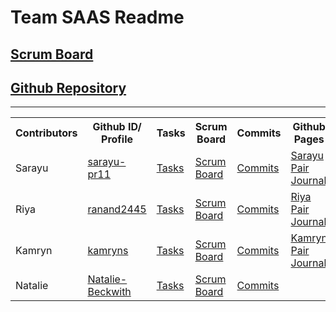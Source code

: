# Team SAAS Readme
## [Scrum Board](https://github.com/arushi10/saas/projects/1)
## [Github Repository](https://github.com/arushi10/saas)

***
<table id="readmeinformation">

<tr>
<th>Contributors</th>
<th>Github ID/ Profile</th>
<th>Tasks</th>
<th>Scrum Board</th>
<th>Commits</th>
<th>Github Pages</th>
</tr>

<tr>
<td>Sarayu</td>
<td>
<a href="https://github.com/sarayu-pr11" target="_blank">sarayu-pr11</a>
</td>
<td>
<a href="" target="_blank">Tasks</a>
</td>
<td>
<a href="https://github.com/sarayu-pr11/team-avatar/projects/1?card_filter_query=assignee%3Asarayu-pr11" target="_blank">Scrum Board</a>
<td>
<a href="https://github.com/sarayu-pr11/team-narks/commits?author=sarayu-pr11" target="_blank">Commits</a>
</td>
<td>
<a href="https://docs.google.com/document/d/1S97_rP7HPPTj5MZeCIcP4AtwwZ15FzRRUY2SwV650ME/edit?usp=sharing" target="_blank">Sarayu Pair Journal</a>
</td>
</tr>

<tr>
<td>Riya</td>
<td>
<a href="https://github.com/ranand2445" target="_blank">ranand2445</a>
</td>
<td>
<a href="https://github.com/sarayu-pr11/team-avatar/issues/assigned/ranand2445" target="_blank">Tasks</a>
</td>
<td>
<a href="https://github.com/sarayu-pr11/team-avatar/projects/1?card_filter_query=assignee%3Aranand2445" target="_blank">Scrum Board</a>
</td>
<td>
<a href="https://github.com/sarayu-pr11/team-avatar/commits/main" target="_blank">Commits</a>
</td>
<td>
<a href="https://docs.google.com/document/d/1S97_rP7HPPTj5MZeCIcP4AtwwZ15FzRRUY2SwV650ME/edit?usp=sharing" target="_blank"> Riya Pair Journal</a>
</td>

</tr>
<tr>
<td>Kamryn</td>
<td>
<a href="https://github.com/kamryns" target="_blank">kamryns</a>
</td>
<td>
<a href="https://github.com/sarayu-pr11/team-avatar/issues/assigned/kamryns" target="_blank">Tasks</a>
</td>
<td>
<a href="https://github.com/sarayu-pr11/team-avatar/projects/1?card_filter_query=assignee%3Akamryns" target="_blank">Scrum Board</a>
</td>
<td>
<a href="https://github.com/sarayu-pr11/team-avatar/commits/main" target="_blank">Commits</a>

<td>
<a href="https://docs.google.com/document/d/1pdjnMfCjmD8dSawsB4ij6OV4Vp2Igl_obz6Qeb1nFg0/edit?usp=sharing" target="_blank"> Kamryn Pair Journal</a>
</td>
</tr>

<tr>
<td>Natalie</td>
<td>
<a href="https://github.com/Natalie-Beckwith" target="_blank">Natalie-Beckwith</a>
</td>
<td>
<a href="https://github.com/sarayu-pr11/team-avatar/issues/assigned/Natalie-Beckwith" target="_blank">Tasks</a>
</td>
<td>
<a href="https://github.com/sarayu-pr11/team-avatar/projects/1?card_filter_query=assignee%3Anatalie-beckwith" target="_blank">Scrum Board</a>
</td>
<td>
<a href="https://github.com/sarayu-pr11/team-avatar/commits/main" target="_blank">Commits</a>
